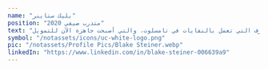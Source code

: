 ```yaml
---
name: "بليك ستاينر"
position: "متدرب صيفي 2020"
text: "كان بليك ناشط سلام في المغرب من عام 2016 إلى عام 2018. خلال تدريبه، تعاون مع مات روي لإنشاء 'ورشة عمل في الصحة' تستهدف الشباب المغاربة. كما ساعد في كتابة مقترح المشروع لأفران الخزف التي تعمل بالنفايات في تامسلوت، والتي أصبحت جاهزة الآن للتمويل."
symbol: "/notassets/icons/uc-white-logo.png"
pic: "/notassets/Profile Pics/Blake Steiner.webp"
linkedIn: "https://www.linkedin.com/in/blake-steiner-006639a9"
---
```

